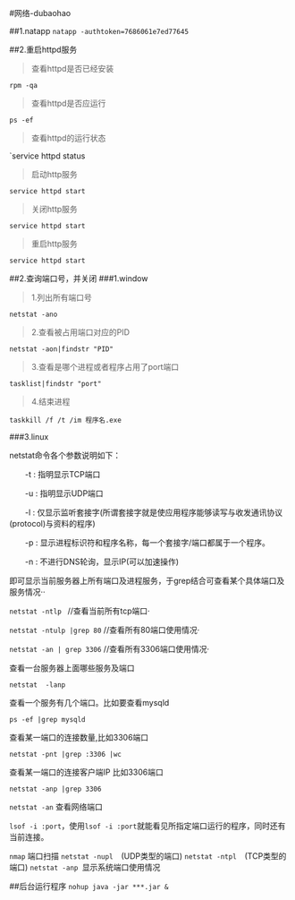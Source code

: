 #网络-dubaohao

##1.natapp
`natapp -authtoken=7686061e7ed77645`

##2.重启httpd服务
>查看httpd是否已经安装

`rpm -qa`
>查看httpd是否应运行

`ps -ef`
>查看httpd的运行状态

`service httpd status
>启动http服务

`service httpd start`
>关闭http服务

`service httpd start`
>重启http服务

`service httpd start`

##2.查询端口号，并关闭
###1.window
>1.列出所有端口号

`netstat -ano`

>2.查看被占用端口对应的PID

`netstat -aon|findstr "PID"`
>3.查看是哪个进程或者程序占用了port端口

`tasklist|findstr "port"`
>4.结束进程

`taskkill /f /t /im 程序名.exe`

###3.linux


netstat命令各个参数说明如下：

　　-t : 指明显示TCP端口

　　-u : 指明显示UDP端口

　　-l : 仅显示监听套接字(所谓套接字就是使应用程序能够读写与收发通讯协议(protocol)与资料的程序)

　　-p : 显示进程标识符和程序名称，每一个套接字/端口都属于一个程序。

　　-n : 不进行DNS轮询，显示IP(可以加速操作)

即可显示当前服务器上所有端口及进程服务，于grep结合可查看某个具体端口及服务情况··

`netstat -ntlp `  //查看当前所有tcp端口·

`netstat -ntulp |grep 80`   //查看所有80端口使用情况·

`netstat -an | grep 3306`   //查看所有3306端口使用情况·

查看一台服务器上面哪些服务及端口

`netstat  -lanp`

查看一个服务有几个端口。比如要查看mysqld

`ps -ef |grep mysqld`

查看某一端口的连接数量,比如3306端口

`netstat -pnt |grep :3306 |wc`

查看某一端口的连接客户端IP 比如3306端口

`netstat -anp |grep 3306`

`netstat -an` 查看网络端口 

`lsof -i :port`，使用`lsof -i :port`就能看见所指定端口运行的程序，同时还有当前连接。 

`nmap` 端口扫描
`netstat -nupl  `(UDP类型的端口)
`netstat -ntpl  `(TCP类型的端口)
`netstat -anp `显示系统端口使用情况

##后台运行程序
`nohup java -jar ***.jar &`